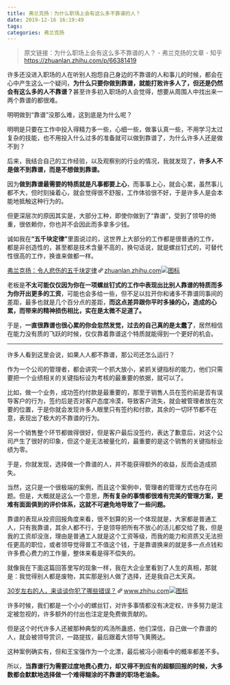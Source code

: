 ```yaml
---
title: 弗兰克扬：为什么职场上会有这么多不靠谱的人？
date: 2019-12-16 16:19:49
tags:
categories: 弗兰克扬
---
```


> 原文链接：为什么职场上会有这么多不靠谱的人？ - 弗兰克扬的文章 - 知乎
    <https://zhuanlan.zhihu.com/p/66381419>

<!--more-->

<div class="Post-RichTextContainer"><div class="RichText ztext Post-RichText"><p>许多还没进入职场的人在听别人抱怨自己身边的不靠谱的人和事儿的时候，都会在心中产生这么一个疑问，<b>为什么只要你做到靠谱，就能打败许多人了，但还是仍然会有这么多的人不靠谱？</b>甚至许多初入职场的人会觉得，想要从周围人中找出来一两个靠谱的都很难。</p><p>明明做到“靠谱”没那么难，这到底是为什么呢？</p><p>明明是只要在工作中投入得精力多一些，心细一些，做事认真一些，不用学习太过复杂的技能，也不用投入什么过多的准备就可以做到靠谱了，为什么许多人还是做不到？</p><p>后来，我结合自己的工作经验，以及观察别的行业的情况，我就发现了，<b>许多人不是做不到靠谱，而是不想做到靠谱。</b></p><p>因为<b>做到靠谱最需要的特质就是凡事都要上心</b>，而事事上心，就会心累，虽然事儿都不大，但时刻操着心，就会觉得很不舒服，工作体验很不好，于是许多人是会本能地抵触这种行为的。</p><p>但更深层次的原因其实是，大部分工种，即使你做到了“靠谱”，受到了领导的倚重，很依赖你，你也并不会因此而多拿多少钱。</p><p>诚如我在<b>“五千块定律”</b>里面说过的，这世界上大部分的工作都是很普通的工作，都是非创造性的，甚至都是技术含量不高的，换句话说，就是螺丝钉式的，可替代性很高的工作，换谁来做都一样。</p><a target="_blank" href="https://zhuanlan.zhihu.com/p/62390371" data-draft-node="block" data-draft-type="link-card" data-image="https://pic4.zhimg.com/v2-7fb7460b631d07d9e6da8720586308e7_180x120.jpg" data-image-width="852" data-image-height="354" class="LinkCard LinkCard--hasImage" data-za-detail-view-id="172"><span class="LinkCard-backdrop" style="background-image:url(https://pic4.zhimg.com/v2-7fb7460b631d07d9e6da8720586308e7_180x120.jpg)"></span><span class="LinkCard-content"><span class="LinkCard-text"><span class="LinkCard-title" data-text="true">弗兰克扬：令人悲伤的五千块定律</span><span class="LinkCard-meta"><span style="display:inline-flex;align-items:center">​<svg class="Zi Zi--InsertLink" fill="currentColor" viewBox="0 0 24 24" width="17" height="17"><path d="M6.77 17.23c-.905-.904-.94-2.333-.08-3.193l3.059-3.06-1.192-1.19-3.059 3.058c-1.489 1.489-1.427 3.954.138 5.519s4.03 1.627 5.519.138l3.059-3.059-1.192-1.192-3.059 3.06c-.86.86-2.289.824-3.193-.08zm3.016-8.673l1.192 1.192 3.059-3.06c.86-.86 2.289-.824 3.193.08.905.905.94 2.334.08 3.194l-3.059 3.06 1.192 1.19 3.059-3.058c1.489-1.489 1.427-3.954-.138-5.519s-4.03-1.627-5.519-.138L9.786 8.557zm-1.023 6.68c.33.33.863.343 1.177.029l5.34-5.34c.314-.314.3-.846-.03-1.176-.33-.33-.862-.344-1.176-.03l-5.34 5.34c-.314.314-.3.846.03 1.177z" fill-rule="evenodd"></path></svg></span>zhuanlan.zhihu.com</span></span><span class="LinkCard-imageCell"><img class="LinkCard-image LinkCard-image--horizontal" alt="图标" src="https://pic4.zhimg.com/v2-7fb7460b631d07d9e6da8720586308e7_180x120.jpg"></span></span></a><p>老板是<b>不太可能仅仅因为你在一项螺丝钉式的工作中表现出比别人靠谱的特质而多为你开出更多的工资</b>，可能也会多给一些，但不足以拉开你和诸多不靠谱同事间的差距，最多也就是几个百分点的差距，<b>而这点差异跟你平时多操的心，造成的心累，而带来的精神损伤相比，实在是太微不足道了。</b></p><p>于是，<b>一直很靠谱也很心累的你会忽然发觉，过去的自己真的是太蠢了</b>，居然相信在能力没有质的飞跃的时候，仅仅靠着靠谱这个特质就能得到一个更好的机会。</p><hr><p>许多人看到这里会说，如果人人都不靠谱，那公司还怎么运行？</p><p>作为一个公司的管理者，都会讲究一个抓大放小，紧抓关键指标的能力，他们只需要把一个业绩相关的关键指标设为考核的最重要的依据，就可以了。</p><p>比如，做一个业务，成功签约付款是最重要的，那至于销售人员在签约前是否有误导客户的行为，签约后是否对客户态度冷漠，导致客户流失，就会被管理者放在次要的位置，于是你就会发现许多人眼里只有签约和付款，其余的一切环节都不在意，表现出了极大的不靠谱的行为。</p><p>另一个销售整个环节都做得很好，但是客户最后没签约，表达了歉意后，对这个公司产生了很好的印象，但这个是无法被量化的，最重要的是这个销售的关键指标业绩为零。</p><p>于是，你就发现，选择做一个靠谱的人，并不能获得额外的收益，反而会造成损失。</p><p>当然，这只是一个很极端的案例，而且这个案例中，管理者的管理方式也存在问题。但是，大概就是这么一个意思，<b>所有复杂的事情都很难有完美的管理方案，更难有面面俱到的评价体系，这就不可避免地导致了一些问题。</b></p><p>靠谱的表现从投资回报角度来看，很不划算的另一个体现就是，大家都是普通工人，只有我靠谱，其余人都不行，于是领导把所有不放心的活儿都交给了我，但是我的工资却没涨，理由是普通工人就是这个工资等级，而我的能力和资质又无法担任更高的职位，或者领导觉得普工不值这个钱，于是靠谱换来的就是多一点点钱和许多费心费力的工作量，整体来看是得不偿失的。</p><p>就像我在下面这篇回答里写的现象一样，我在大企业里看到了人生的真相，那就是：我觉得别人都是废物，其实那是别人做了选择，还是我自己太天真。</p><a target="_blank" href="https://www.zhihu.com/question/279387872/answer/445340797" data-draft-node="block" data-draft-type="link-card" data-image="https://zhstatic.zhihu.com/assets/zhihu/editor/zhihu-card-default.svg" class="LinkCard LinkCard--hasImage" data-za-detail-view-id="172"><span class="LinkCard-backdrop" style="background-image:url(https://zhstatic.zhihu.com/assets/zhihu/editor/zhihu-card-default.svg)"></span><span class="LinkCard-content"><span class="LinkCard-text"><span class="LinkCard-title" data-text="true">30岁左右的人，来谈谈你犯了哪些错误？</span><span class="LinkCard-meta"><span style="display:inline-flex;align-items:center">​<svg class="Zi Zi--InsertLink" fill="currentColor" viewBox="0 0 24 24" width="17" height="17"><path d="M6.77 17.23c-.905-.904-.94-2.333-.08-3.193l3.059-3.06-1.192-1.19-3.059 3.058c-1.489 1.489-1.427 3.954.138 5.519s4.03 1.627 5.519.138l3.059-3.059-1.192-1.192-3.059 3.06c-.86.86-2.289.824-3.193-.08zm3.016-8.673l1.192 1.192 3.059-3.06c.86-.86 2.289-.824 3.193.08.905.905.94 2.334.08 3.194l-3.059 3.06 1.192 1.19 3.059-3.058c1.489-1.489 1.427-3.954-.138-5.519s-4.03-1.627-5.519-.138L9.786 8.557zm-1.023 6.68c.33.33.863.343 1.177.029l5.34-5.34c.314-.314.3-.846-.03-1.176-.33-.33-.862-.344-1.176-.03l-5.34 5.34c-.314.314-.3.846.03 1.177z" fill-rule="evenodd"></path></svg></span>www.zhihu.com</span></span><span class="LinkCard-imageCell"><img class="LinkCard-image LinkCard-image--square" alt="图标" src="https://zhstatic.zhihu.com/assets/zhihu/editor/zhihu-card-default.svg"></span></span></a><p>许多时候，我们都是一个小小的螺丝钉，对许多事情都没有决定权，许多努力是注定被忽视的，许多额外的付出也注定是免费做贡献的。</p><p>但是这个时代许多人还被那种典型的鸡汤所蛊惑，他们深信，自己做一个靠谱的人，就会被领导赏识，一路提拔，最后跟着大领导飞黄腾达。</p><p>这种案例确实有，但和王宝强作为一个北漂，最后被冯小刚看中的概率都差不多。</p><p>所以，<b>当靠谱行为需要过度地费心费力，却又得不到应有的超额回报的时候，大多数都会默默地选择做一个难得糊涂的不靠谱的职场老油条。</b></p></div></div>